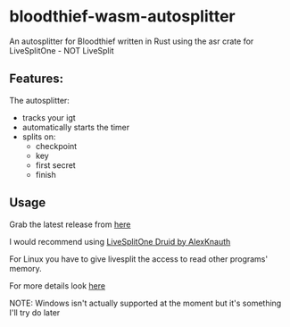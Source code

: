 # bloodthief-wasm-autosplitter

An autosplitter for Bloodthief written in Rust using the asr crate for LiveSplitOne - NOT LiveSplit

## Features:

The autosplitter:
- tracks your igt
- automatically starts the timer
- splits on:
  - checkpoint
  - key
  - first secret
  - finish


## Usage

Grab the latest release from [here](https://github.com/olvior/bloodthief-wasm-autosplitter/releases/latest)

I would recommend using [LiveSplitOne Druid by AlexKnauth](https://github.com/AlexKnauth/livesplit-one-druid/releases/latest)

For Linux you have to give livesplit the access to read other programs' memory.

For more details look [here](https://github.com/AlexKnauth/hollowknight-autosplit-wasm?tab=readme-ov-file#installation)

NOTE: Windows isn't actually supported at the moment but it's something I'll try do later


